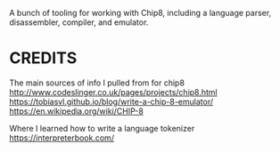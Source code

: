 A bunch of tooling for working with Chip8, including a language parser, disassembler, compiler, and emulator.

# CREDITS

The main sources of info I pulled from for chip8  
http://www.codeslinger.co.uk/pages/projects/chip8.html  
https://tobiasvl.github.io/blog/write-a-chip-8-emulator/  
https://en.wikipedia.org/wiki/CHIP-8

Where I learned how to write a language tokenizer  
https://interpreterbook.com/
